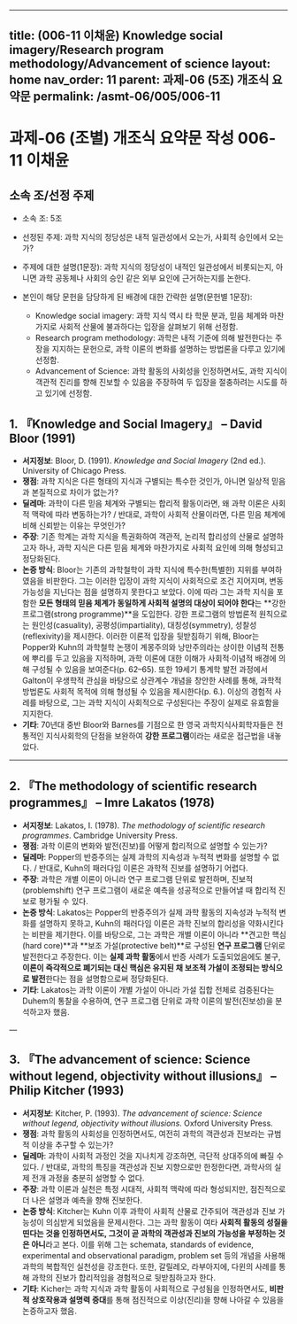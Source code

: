 
---
title: (006-11 이채윤) Knowledge social imagery/Research program methodology/Advancement of science
layout: home
nav_order: 11
parent: 과제-06 (5조) 개조식 요약문
permalink: /asmt-06/005/006-11
---

# 과제-06 (조별) 개조식 요약문 작성 006-11 이채윤 

## 소속 조/선정 주제

- 소속 조: 5조
- 선정된 주제: 과학 지식의 정당성은 내적 일관성에서 오는가, 사회적 승인에서 오는가?

- 주제에 대한 설명(1문장): 과학 지식의 정당성이 내적인 일관성에서 비롯되는지, 아니면 과학 공동체나 사회의 승인 같은 외부 요인에 근거하는지를 논한다.
- 본인이 해당 문헌을 담당하게 된 배경에 대한 간략한 설명(문헌별 1문장):  
  - Knowledge social imagery: 과학 지식 역시 타 학문 분과, 믿음 체계와 마찬가지로 사회적 산물에 불과하다는 입장을 살펴보기 위해 선정함. 
  - Research program methodology: 과학은 내적 기준에 의해 발전한다는 주장을 지지하는 문헌으로, 과학 이론의 변화를 설명하는 방법론을 다루고 있기에 선정함. 
  - Advancement of Science: 과학 활동의 사회성을 인정하면서도, 과학 지식이 객관적 진리를 향해 진보할 수 있음을 주장하여 두 입장을 절충하려는 시도를 하고 있기에 선정함. 

## 1. 『Knowledge and Social Imagery』 – David Bloor (1991)
- **서지정보**: Bloor, D. (1991). *Knowledge and Social Imagery* (2nd ed.). University of Chicago Press.
- **쟁점**: 과학 지식은 다른 형태의 지식과 구별되는 특수한 것인가, 아니면 일상적 믿음과 본질적으로 차이가 없는가?
- **딜레마**: 과학이 다른 믿음 체계와 구별되는 합리적 활동이라면, 왜 과학 이론은 사회적 맥락에 따라 변동하는가? / 반대로, 과학이 사회적 산물이라면, 다른 믿음 체계에 비해 신뢰받는 이유는 무엇인가?
- **주장**: 기존 학계는 과학 지식을 특권화하여 객관적, 논리적 합리성의 산물로 설명하고자 하나, 과학 지식은 다른 믿음 체계와 마찬가지로 사회적 요인에 의해 형성되고 정당화된다. 
- **논증 방식**: Bloor는 기존의 과학철학이 과학 지식에 특수한(특별한) 지위를 부여하였음을 비판한다. 그는 이러한 입장이 과학 지식이 사회적으로 조건 지어지며, 변동 가능성을 지닌다는 점을 설명하지 못한다고 보았다. 이에 따라 그는 과학 지식을 포함한 **모든 형태의 믿음 체계가 동일하게 사회적 설명의 대상이 되어야 한다**는 **강한 프로그램(strong programme)**을 도입한다. 강한 프로그램의 방법론적 원칙으로는 원인성(casuality), 공평성(impartiality), 대칭성(symmetry), 성찰성(reflexivity)을 제시한다. 이러한 이론적 입장을 뒷받침하기 위해, Bloor는 Popper와 Kuhn의 과학철학 논쟁이 계몽주의와 낭만주의라는 상이한 이념적 전통에 뿌리를 두고 있음을 지적하며, 과학 이론에 대한 이해가 사회적·이념적 배경에 의해 구성될 수 있음을 보여준다(p. 62–65). 또한 19세기 통계학 발전 과정에서 Galton이 우생학적 관심을 바탕으로 상관계수 개념을 창안한 사례를 통해, 과학적 방법론도 사회적 목적에 의해 형성될 수 있음을 제시한다(p. 6.). 이상의 경험적 사레를 바탕으로, 그는 과학 지식이 사회적으로 구성된다는 주장이 실제로 유효함을 지지한다.
- **기타**: 70년대 중반 Bloor와 Barnes를 기점으로 한 영국 과학지식사회학자들은 전통적인 지식사회학의 단점을 보완하여 **강한 프로그램**이라는 새로운 접근법을 내놓았다.

---

## 2. 『The methodology of scientific research programmes』 – Imre Lakatos (1978)

- **서지정보**: Lakatos, I. (1978). *The methodology of scientific research programmes*. Cambridge University Press.
- **쟁점**: 과학 이론의 변화와 발전(진보)를 어떻게 합리적으로 설명할 수 있는가?  
- **딜레마**: Popper의 반증주의는 실제 과학의 지속성과 누적적 변화를 설명할 수 없다. / 반대로, Kuhn의 패러다임 이론은 과학적 진보를 설명하기 어렵다.
- **주장**: 과학은 개별 이론이 아니라 연구 프로그램 단위로 발전하며, 진보적(problemshift) 연구 프로그램이 새로운 예측을 성공적으로 만들어낼 때 합리적 진보로 평가될 수 있다.
- **논증 방식**: Lakatos는 Popper의 반증주의가 실제 과학 활동의 지속성과 누적적 변화를 설명하지 못하고, Kuhn의 패러다임 이론은 과학 진보의 합리성을 약화시킨다는 비판을 제기한다. 이를 바탕으로, 그는 과학은 개별 이론이 아니라 **견고한 핵심(hard core)**과 **보조 가설(protective belt)**로 구성된 **연구 프로그램** 단위로 발전한다고 주장한다. 이는 **실제 과학 활동**에서 반증 사례가 도출되었음에도 불구, **이론이 즉각적으로 폐기되는 대신 핵심은 유지된 채 보조적 가설이 조정되는 방식으로 발전**한다는 점을 설명함으로써 정당화된다. 
- **기타**: Lakatos는 과학 이론이 개별 가설이 아니라 가설 집합 전체로 검증된다는 Duhem의 통찰을 수용하여, 연구 프로그램 단위로 과학 이론의 발전(진보성)을 분석하고자 했음. 

—

## 3. 『The advancement of science: Science without legend, objectivity without illusions』 – Philip Kitcher (1993)
- **서지정보**: Kitcher, P. (1993). *The advancement of science: Science without legend, objectivity without illusions*. Oxford University Press.
- **쟁점**: 과학 활동의 사회성을 인정하면서도, 여전히 과학의 객관성과 진보라는 규범적 이상을 추구할 수 있는가?
- **딜레마**: 과학이 사회적 과정인 것을 지나치게 강조하면, 극단적 상대주의에 빠질 수 있다. / 반대로, 과학의 특징을 객관성과 진보 지향으로만 한정한다면, 과학사의 실제 전개 과정을 충분히 설명할 수 없다. 
- **주장**: 과학 이론과 실천은 특정 시대적, 사회적 맥락에 따라 형성되지만, 점진적으로 더 나은 설명과 예측을 향해 진보한다. 
- **논증 방식**: Kitcher는 Kuhn 이후 과학이 사회적 산물로 간주되어 객관성과 진보 가능성이 의심받게 되었음을 문제시한다. 그는 과학 활동이 여타 **사회적 활동의 성질을 띤다는 것을 인정하면서도, 그것이 곧 과학의 객관성과 진보의 가능성을 부정하는 것은 아니**라고 본다. 이를 위해 그는 schemata, standards of evidence, experimental and observational paradigm, problem set 등의 개념을 사용해 과학의 복합적인 실천성을 강조한다. 또한, 갈릴레오, 라부아지에, 다윈의 사례를 통해 과학의 진보가 합리적임을 경험적으로 뒷받침하고자 한다. 
- **기타**: Kicher는 과학 지식과 과학 활동이 사회적으로 구성됨을 인정하면서도, **비판적 상호작용과 설명력 증대**를 통해 점진적으로 이상(진리)을 향해 나아갈 수 있음을 논증하고자 했음. 

